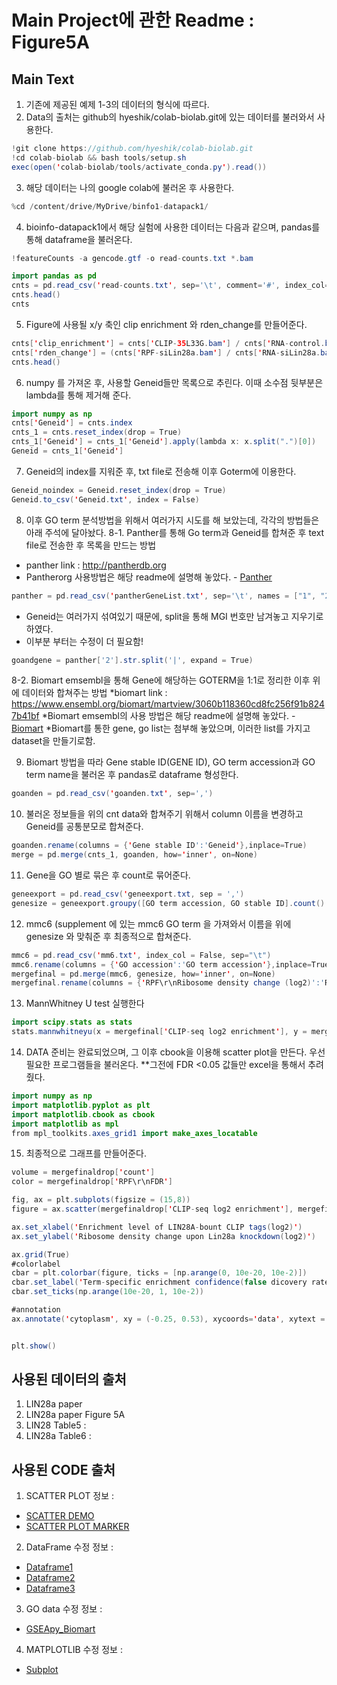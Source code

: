 # Main Project에 관한 Readme : Figure5A
## Main Text
1. 기존에 제공된 예제 1-3의 데이터의 형식에 따르다.
2. Data의 출처는 github의 hyeshik/colab-biolab.git에 있는 데이터를 불러와서 사용한다.
```java
!git clone https://github.com/hyeshik/colab-biolab.git
!cd colab-biolab && bash tools/setup.sh
exec(open('colab-biolab/tools/activate_conda.py').read())
```
3. 해당 데이터는 나의 google colab에 불러온 후 사용한다.
```java
%cd /content/drive/MyDrive/binfo1-datapack1/
```
4. bioinfo-datapack1에서 해당 실험에 사용한 데이터는 다음과 같으며, pandas를 통해 dataframe을 불러온다.
```java
!featureCounts -a gencode.gtf -o read-counts.txt *.bam
```
```java
import pandas as pd
cnts = pd.read_csv('read-counts.txt', sep='\t', comment='#', index_col=0)
cnts.head()
cnts
```
5. Figure에 사용될 x/y 축인 clip enrichment 와 rden_change를 만들어준다.
```java
cnts['clip_enrichment'] = cnts['CLIP-35L33G.bam'] / cnts['RNA-control.bam']
cnts['rden_change'] = (cnts['RPF-siLin28a.bam'] / cnts['RNA-siLin28a.bam']) / (cnts['RPF-siLuc.bam'] / cnts['RNA-siLuc.bam'])
cnts.head()
```
6. numpy 를 가져온 후, 사용할 Geneid들만 목록으로 추린다. 이때 소수점 뒷부분은 lambda를 통해 제거해 준다.
```java
import numpy as np
cnts['Geneid'] = cnts.index
cnts_1 = cnts.reset_index(drop = True)
cnts_1['Geneid'] = cnts_1['Geneid'].apply(lambda x: x.split(".")[0])
Geneid = cnts_1['Geneid']
```
7. Geneid의 index를 지워준 후, txt file로 전송해 이후 Goterm에 이용한다.
```java
Geneid_noindex = Geneid.reset_index(drop = True)
Geneid.to_csv('Geneid.txt', index = False)
```
8. 이후 GO term 분석방법을 위해서 여러가지 시도를 해 보았는데, 각각의 방법들은 아래 주석에 달아놨다. 
8-1. Panther를 통해 Go term과 Geneid를 합쳐준 후 text file로 전송한 후 목록을 만드는 방법
* panther link : <http://pantherdb.org>
* Pantherorg 사용방법은 해당 readme에 설명해 놓았다. - [Panther](https://github.com/shn531/bioinformaticsproject/blob/main/Mainproject/Panther.md)
```java
panther = pd.read_csv('pantherGeneList.txt', sep='\t', names = ["1", "2", "3", "4", "5", "6"])
```
* Geneid는 여러가지 섞여있기 때문에, split을 통해 MGI 번호만 남겨놓고 지우기로 하였다.
* 이부분 부터는 수정이 더 필요함!
```java
goandgene = panther['2'].str.split('|', expand = True)
```
8-2. Biomart emsembl을 통해 Gene에 해당하는 GOTERM을 1:1로 정리한 이후 위에 데이터와 합쳐주는 방법
*biomart link : <https://www.ensembl.org/biomart/martview/3060b118360cd8fc256f91b8247b41bf>
*Biomart emsembl의 사용 방법은 해당 readme에 설명해 놓았다.  - [Biomart](https://github.com/shn531/bioinformaticsproject/blob/main/Mainproject/Biomart.md)
*Biomart를 통한 gene, go list는 첨부해 놓았으며, 이러한 list를 가지고 dataset을 만들기로함.

9. Biomart 방법을 따라 Gene stable ID(GENE ID), GO term accession과 GO term name을 불러온 후 pandas로 dataframe 형성한다.
```java
goanden = pd.read_csv('goanden.txt', sep=',')
```

10. 불러온 정보들을 위의 cnt data와 합쳐주기 위해서 column 이름을 변경하고 Geneid를 공통분모로 합쳐준다.
```java
goanden.rename(columns = {'Gene stable ID':'Geneid'},inplace=True)
merge = pd.merge(cnts_1, goanden, how='inner', on=None)
```

11. Gene을 GO 별로 묶은 후 count로 묶어준다.
```java
geneexport = pd.read_csv('geneexport.txt, sep = ',')
genesize = geneexport.groupy([GO term accession, GO stable ID].count().reset_index(name='count')
```

12. mmc6 (supplement 에 있는 mmc6 GO term 을 가져와서 이름을 위에 genesize 와 맞춰준 후 최종적으로 합쳐준다.
```java
mmc6 = pd.read_csv('mm6.txt', index_col = False, sep="\t")
mmc6.rename(columns = {'GO accession':'GO term accession'},inplace=True)
mergefinal = pd.merge(mmc6, genesize, how='inner', on=None)
mergefinal.rename(columns = {'RPF\r\nRibosome density change (log2)':'Rdenlogchange'},inplace=True)
```

13. MannWhitney U test 실행한다
```java
import scipy.stats as stats
stats.mannwhitneyu(x = mergefinal['CLIP-seq log2 enrichment'], y = mergefinal['Rdenlogchange'])
```


14. DATA 준비는 완료되었으며, 그 이후 cbook을 이용해 scatter plot을 만든다. 우선 필요한 프로그램들을 불러온다.
**그전에 FDR <0.05 값들만 excel을 통해서 추려 줬다.
```java
import numpy as np
import matplotlib.pyplot as plt
import matplotlib.cbook as cbook
import matplotlib as mpl
from mpl_toolkits.axes_grid1 import make_axes_locatable
```

15. 최종적으로 그래프를 만들어준다.
```java
volume = mergefinaldrop['count']
color = mergefinaldrop['RPF\r\nFDR']

fig, ax = plt.subplots(figsize = (15,8))
figure = ax.scatter(mergefinaldrop['CLIP-seq log2 enrichment'], mergefinaldrop['Rdenlogchange'], c = color, cmap = "YlOrRd", s = volume*0.5, alpha = 0.9)

ax.set_xlabel('Enrichment level of LIN28A-bount CLIP tags(log2)')
ax.set_ylabel('Ribosome density change upon Lin28a knockdown(log2)')

ax.grid(True)
#colorlabel
cbar = plt.colorbar(figure, ticks = [np.arange(0, 10e-20, 10e-2)])
cbar.set_label('Term-specific enrichment confidence(false dicovery rate')
cbar.set_ticks(np.arange(10e-20, 1, 10e-2))

#annotation
ax.annotate('cytoplasm', xy = (-0.25, 0.53), xycoords='data', xytext = (-60, 50), size = 10, textcoords = 'offset points', bbox=dict(boxstyle = "round", fc = "0.8"), arrowprops = dict(arrowstyle = "->"))


plt.show()
```

## 사용된 데이터의 출처
1. LIN28a paper
2. LIN28a paper Figure 5A
3. LIN28 Table5 :
4. LIN28a Table6 :

## 사용된 CODE 출처
1. SCATTER PLOT 정보 :    
 * [SCATTER DEMO](https://matplotlib.org/3.5.0/gallery/lines_bars_and_markers/scatter_demo2.html#sphx-glr-gallery-lines-bars-and-markers-scatter-demo2-py)     
 * [SCATTER PLOT MARKER](https://www.pythonprogramming.in/adjust-marker-sizes-and-colors-in-scatter-plot.html)
2. DataFrame 수정 정보 :     
 * [Dataframe1](https://firedino.tistory.com/49)     
 * [Dataframe2](https://pandas.pydata.org/docs/reference/api/pandas.DataFrame.reset_index.html)      
 * [Dataframe3](https://mizykk.tistory.com/126)    
3. GO data 수정 정보 :     
 * [GSEApy_Biomart](https://gseapy.readthedocs.io/en/latest/gseapy_example.html)     
4. MATPLOTLIB 수정 정보 :     
 * [Subplot](https://www.delftstack.com/ko/howto/matplotlib/how-to-improve-subplot-size-or-spacing-with-many-subplots-in-matplotlib/)
